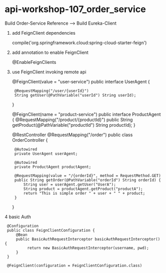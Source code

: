 # api-workshop-107_order_service

Build Order-Service  Reference --> Build Eureka-Client

1. add FeignClient dependencies


	compile('org.springframework.cloud:spring-cloud-starter-feign')

2. add annotation to enable FeignClient


    @EnableFeignClients
    
3. use FeignClient invoking remote api


    @FeignClient(value = "user-service")
    public interface UserAgent {
    
        @RequestMapping("/user/{userId}")
        String getUser(@PathVariable("userId") String userId);
    
    }
    
    @FeignClient(name = "product-service")
    public interface ProductAgent {
        @RequestMapping("/product/{productId}")
        public String getProduct(@PathVariable("productId") String productId);
    }
    
    @RestController
    @RequestMapping("/order")
    public class OrderController {
    
        @Autowired
        private UserAgent userAgent;
    
        @Autowired
        private ProductAgent productAgent;
    
        @RequestMapping(value = "/{orderId}", method = RequestMethod.GET)
        public String getOrder(@PathVariable("orderId") String orderId) {
            String user = userAgent.getUser("UserA");
            String product = productAgent.getProduct("productA");
            return "This is simple order " + user + " " + product;
        }
    }
    
 4 basic Auth
 
     @Configuration
     public class FeignClientConfiguration {
         @Bean
         public BasicAuthRequestInterceptor basicAuthRequestInterceptor() {
              return new BasicAuthRequestInterceptor(username, pwd);
         }
     }
     
     @FeignClient(configuration = FeignClientConfiguration.class)